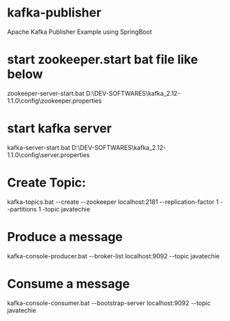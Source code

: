 # kafka-publisher
Apache Kafka Publisher Example using SpringBoot

# start zookeeper.start bat file like below
zookeeper-server-start.bat D:\DEV-SOFTWARES\kafka_2.12-1.1.0\config\zookeeper.properties

# start kafka server
kafka-server-start.bat D:\DEV-SOFTWARES\kafka_2.12-1.1.0\config\server.properties

# Create Topic:
kafka-topics.bat --create --zookeeper localhost:2181 --replication-factor 1 --partitions 1 -topic javatechie

# Produce a message 
kafka-console-producer.bat --broker-list localhost:9092 --topic javatechie

# Consume a message
kafka-console-consumer.bat --bootstrap-server localhost:9092 --topic javatechie
